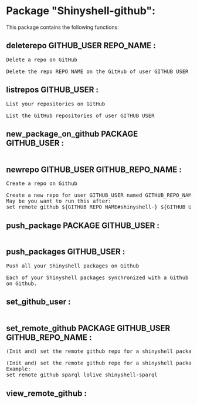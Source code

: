 # Package "Shinyshell-github":

This package contains the following functions:


## deleterepo GITHUB_USER REPO_NAME :

<pre>
Delete a repo on GitHub

Delete the repo REPO_NAME on the GitHub of user GITHUB_USER
</pre>


## listrepos GITHUB_USER :

<pre>
List your repositories on GitHub

List the GitHub repositories of user GITHUB_USER
</pre>


## new_package_on_github PACKAGE GITHUB_USER :

<pre>
</pre>


## newrepo GITHUB_USER GITHUB_REPO_NAME :

<pre>
Create a repo on Github

Create a new repo for user GITHUB_USER named GITHUB_REPO_NAME.
May be you want to run this after: 
set_remote_github ${GITHUB_REPO_NAME#shinyshell-} ${GITHUB_USER}  ${GITHUB_REPO_NAME}
</pre>


## push_package PACKAGE GITHUB_USER :

<pre>
</pre>


## push_packages GITHUB_USER :

<pre>
Push all your Shinyshell packages on Github

Each of your Shinyshell packages synchronized with a Github repo will be pushed
on Github.
</pre>


## set_github_user  :

<pre>
</pre>


## set_remote_github PACKAGE GITHUB_USER GITHUB_REPO_NAME :

<pre>
(Init and) set the remote github repo for a shinyshell package

(Init and) set the remote github repo for a shinyshell package
Example:
set_remote_github sparql lolive shinyshell-sparql
</pre>


## view_remote_github  :

<pre>
</pre>

